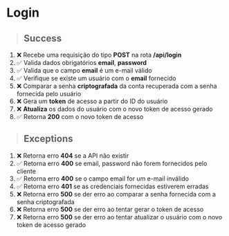 # Login

> ## Success

1. ❌ Recebe uma requisição do tipo **POST** na rota **/api/login**
2. ✅ Valida dados obrigatórios **email**, **password**
3. ✅ Valida que o campo **email** é um e-mail válido
4. ✅ Verifique se existe um usuário com o **email** fornecido
5. ❌ Comparar a senha **criptografada** da conta recuperada com a senha fornecida pelo usuário
6. ❌ Gera um **token** de acesso a partir do ID do usuário
7. ❌ **Atualiza** os dados do usuário com o novo token de acesso gerado
8. ✅ Retorna **200** com o novo token de acesso

> ## Exceptions

1. ❌ Retorna erro **404** se a API não existir
2. ✅ Retorna erro **400** se email, password não forem fornecidos pelo cliente
3. ✅ Retorna erro **400** se o campo email for um e-mail inválido
4. ✅ Retorna erro **401** se as credenciais fornecidas estiverem erradas
5. ❌ Retorna erro **500** se der erro ao comparar a senha fornecida com a senha criptografada
6. ❌ Retorna erro **500** se der erro ao tentar gerar o token de acesso
7. ❌ Retorna erro **500** se der erro ao tentar atualizar o usuário com o novo token de acesso gerado
